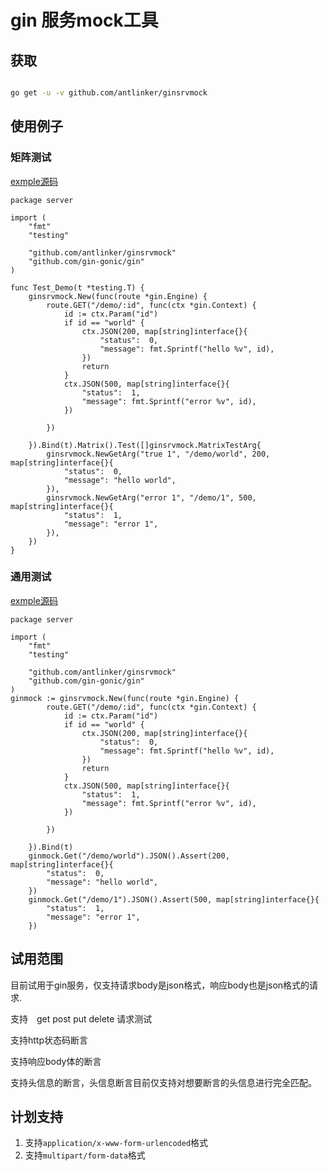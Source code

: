# gin 服务mock工具

## 获取

```bash

go get -u -v github.com/antlinker/ginsrvmock

```

## 使用例子

### 矩阵测试

[exmple源码](exmple/common_test.go)

``` golang
package server

import (
	"fmt"
	"testing"

	"github.com/antlinker/ginsrvmock"
	"github.com/gin-gonic/gin"
)

func Test_Demo(t *testing.T) {
	ginsrvmock.New(func(route *gin.Engine) {
		route.GET("/demo/:id", func(ctx *gin.Context) {
			id := ctx.Param("id")
			if id == "world" {
				ctx.JSON(200, map[string]interface{}{
					"status":  0,
					"message": fmt.Sprintf("hello %v", id),
				})
				return
			}
			ctx.JSON(500, map[string]interface{}{
				"status":  1,
				"message": fmt.Sprintf("error %v", id),
			})

		})

	}).Bind(t).Matrix().Test([]ginsrvmock.MatrixTestArg{
		ginsrvmock.NewGetArg("true 1", "/demo/world", 200, map[string]interface{}{
			"status":  0,
			"message": "hello world",
		}),
		ginsrvmock.NewGetArg("error 1", "/demo/1", 500, map[string]interface{}{
			"status":  1,
			"message": "error 1",
		}),
	})
}

```
### 通用测试

[exmple源码](exmple/common_test.go)

```golang
package server

import (
	"fmt"
	"testing"

	"github.com/antlinker/ginsrvmock"
	"github.com/gin-gonic/gin"
)
ginmock := ginsrvmock.New(func(route *gin.Engine) {
		route.GET("/demo/:id", func(ctx *gin.Context) {
			id := ctx.Param("id")
			if id == "world" {
				ctx.JSON(200, map[string]interface{}{
					"status":  0,
					"message": fmt.Sprintf("hello %v", id),
				})
				return
			}
			ctx.JSON(500, map[string]interface{}{
				"status":  1,
				"message": fmt.Sprintf("error %v", id),
			})

		})

	}).Bind(t)
	ginmock.Get("/demo/world").JSON().Assert(200, map[string]interface{}{
		"status":  0,
		"message": "hello world",
	})
	ginmock.Get("/demo/1").JSON().Assert(500, map[string]interface{}{
		"status":  1,
		"message": "error 1",
    })
```

## 试用范围

目前试用于gin服务，仅支持请求body是json格式，响应body也是json格式的请求.

支持　get post put delete 请求测试

支持http状态码断言

支持响应body体的断言

支持头信息的断言，头信息断言目前仅支持对想要断言的头信息进行完全匹配。

## 计划支持

1. 支持`application/x-www-form-urlencoded`格式
1. 支持`multipart/form-data`格式
